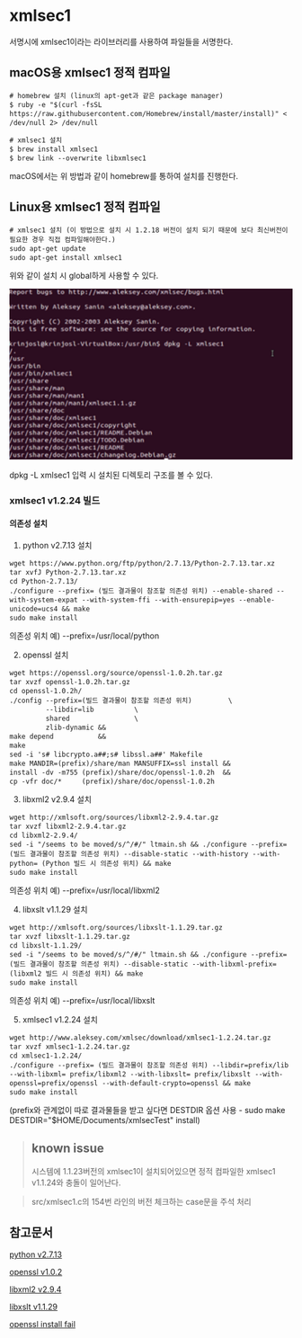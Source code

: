 # xmlsec1

서명시에 xmlsec1이라는 라이브러리를 사용하여 파일들을 서명한다.

## macOS용 xmlsec1 정적 컴파일
```
# homebrew 설치 (linux의 apt-get과 같은 package manager)
$ ruby -e "$(curl -fsSL https://raw.githubusercontent.com/Homebrew/install/master/install)" < /dev/null 2> /dev/null
```

```
# xmlsec1 설치
$ brew install xmlsec1
$ brew link --overwrite libxmlsec1
```

macOS에서는 위 방법과 같이 homebrew를 통하여 설치를 진행한다.

## Linux용 xmlsec1 정적 컴파일
```
# xmlsec1 설치 (이 방법으로 설치 시 1.2.18 버전이 설치 되기 때문에 보다 최신버전이 필요한 경우 직접 컴파일해야한다.)
sudo apt-get update
sudo apt-get install xmlsec1
```
위와 같이 설치 시 global하게 사용할 수 있다.

![](./images/dpkg_xmlsec1.png)

dpkg -L xmlsec1 입력 시 설치된 디렉토리 구조를 볼 수 있다.





### xmlsec1 v1.2.24 빌드
#### 의존성 설치
1. python v2.7.13 설치
```
wget https://www.python.org/ftp/python/2.7.13/Python-2.7.13.tar.xz
tar xvfJ Python-2.7.13.tar.xz
cd Python-2.7.13/
./configure --prefix= (빌드 결과물이 참조할 의존성 위치) --enable-shared --with-system-expat --with-system-ffi --with-ensurepip=yes --enable-unicode=ucs4 && make
sudo make install
```
의존성 위치 예) --prefix=/usr/local/python

2. openssl 설치
```
wget https://openssl.org/source/openssl-1.0.2h.tar.gz
tar xvzf openssl-1.0.2h.tar.gz
cd openssl-1.0.2h/
./config --prefix=(빌드 결과물이 참조할 의존성 위치)         \
         --libdir=lib          \
         shared                \
         zlib-dynamic &&
make depend           &&
make
sed -i 's# libcrypto.a##;s# libssl.a##' Makefile
make MANDIR=(prefix)/share/man MANSUFFIX=ssl install &&
install -dv -m755 (prefix)/share/doc/openssl-1.0.2h  &&
cp -vfr doc/*     (prefix)/share/doc/openssl-1.0.2h
```
3. libxml2 v2.9.4 설치
```
wget http://xmlsoft.org/sources/libxml2-2.9.4.tar.gz
tar xvzf libxml2-2.9.4.tar.gz
cd libxml2-2.9.4/
sed -i "/seems to be moved/s/^/#/" ltmain.sh && ./configure --prefix=(빌드 결과물이 참조할 의존성 위치) --disable-static --with-history --with-python= (Python 빌드 시 의존성 위치) && make
sudo make install
```
의존성 위치 예) --prefix=/usr/local/libxml2


4. libxslt v1.1.29 설치
```
wget http://xmlsoft.org/sources/libxslt-1.1.29.tar.gz
tar xvzf libxslt-1.1.29.tar.gz
cd libxslt-1.1.29/
sed -i "/seems to be moved/s/^/#/" ltmain.sh && ./configure --prefix= (빌드 결과물이 참조할 의존성 위치) --disable-static --with-libxml-prefix= (libxml2 빌드 시 의존성 위치) && make
sudo make install
```
의존성 위치 예) --prefix=/usr/local/libxslt


5. xmlsec1 v1.2.24 설치
```
wget http://www.aleksey.com/xmlsec/download/xmlsec1-1.2.24.tar.gz
tar xvzf xmlsec1-1.2.24.tar.gz
cd xmlsec1-1.2.24/
./configure --prefix= (빌드 결과물이 참조할 의존성 위치) --libdir=prefix/lib  --with-libxml= prefix/libxml2 --with-libxslt= prefix/libxslt --with-openssl=prefix/openssl --with-default-crypto=openssl && make
sudo make install
```
(prefix와 관계없이 따로 결과물들을 받고 싶다면 DESTDIR 옵션 사용 - sudo make DESTDIR="$HOME/Documents/xmlsecTest" install)



> ## known issue
> 시스템에 1.1.23버전의 xmlsec1이 설치되어있으면 정적 컴파일한 xmlsec1 v1.1.24와 충돌이 일어난다.

> src/xmlsec1.c의 154번 라인의 버전 체크하는 case문을 주석 처리

## 참고문서
[python v2.7.13](http://www.linuxfromscratch.org/blfs/view/cvs/general/python2.html)

[openssl v1.0.2](ftp://ftp.oregonstate.edu/.2/lfs-website/blfs/view/cvs/postlfs/openssl.html)

[libxml2 v2.9.4](ftp://ftp.oregonstate.edu/.2/lfs-website/blfs/view/cvs/general/libxml2.html)

[libxslt v1.1.29](ftp://ftp.oregonstate.edu/.2/lfs-website/blfs/view/cvs/general/libxslt.html)

[openssl install fail](https://stackoverflow.com/questions/40392021/openssl-evp-h-file-not-found-os-x-mongodb)